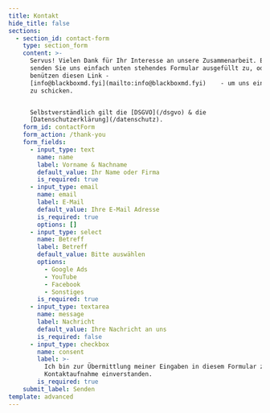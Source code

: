 ```yaml
---
title: Kontakt
hide_title: false
sections:
  - section_id: contact-form
    type: section_form
    content: >-
      Servus! Vielen Dank für Ihr Interesse an unsere Zusammenarbeit. Bitte
      senden Sie uns einfach unten stehendes Formular ausgefüllt zu, oder
      benützen diesen Link - 
      [info@blackboxmd.fyi](mailto:info@blackboxmd.fyi)    - um uns ein E-Mail
      zu schicken.


      Selbstverständlich gilt die [DSGVO](/dsgvo) & die
      [Datenschutzerklärung](/datenschutz).
    form_id: contactForm
    form_action: /thank-you
    form_fields:
      - input_type: text
        name: name
        label: Vorname & Nachname
        default_value: Ihr Name oder Firma
        is_required: true
      - input_type: email
        name: email
        label: E-Mail
        default_value: Ihre E-Mail Adresse
        is_required: true
        options: []
      - input_type: select
        name: Betreff
        label: Betreff
        default_value: Bitte auswählen
        options:
          - Google Ads
          - YouTube
          - Facebook
          - Sonstiges
        is_required: true
      - input_type: textarea
        name: message
        label: Nachricht
        default_value: Ihre Nachricht an uns
        is_required: false
      - input_type: checkbox
        name: consent
        label: >-
          Ich bin zur Übermittlung meiner Eingaben in diesem Formular zwecks
          Kontaktaufnahme einverstanden.
        is_required: true
    submit_label: Senden
template: advanced
---
```

